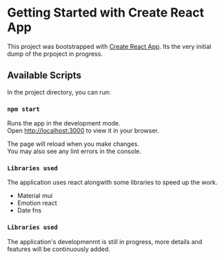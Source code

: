 # Getting Started with Create React App

This project was bootstrapped with [Create React App](https://github.com/facebook/create-react-app).
Its the very initial dump of the prpoject in progress.

## Available Scripts

In the project directory, you can run:

### `npm start`

Runs the app in the development mode.\
Open [http://localhost:3000](http://localhost:3000) to view it in your browser.

The page will reload when you make changes.\
You may also see any lint errors in the console.

### `Libraries used`

The application uses react alongwith some libraries to speed up the work.
- Material mui
- Emotion react
- Date fns


### `Libraries used`

The application's developmenmt is still in progress, more details and features will be continuously added.



